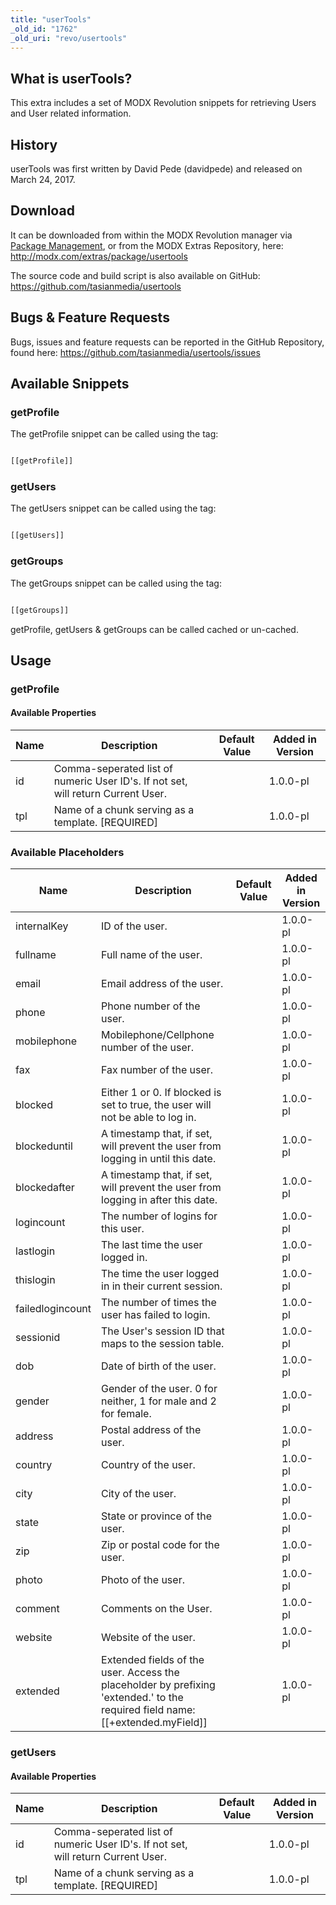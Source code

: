 ```yaml
---
title: "userTools"
_old_id: "1762"
_old_uri: "revo/usertools"
---
```


## <a name="userTools-WhatisuserTools"></a>What is userTools?

 This extra includes a set of MODX Revolution snippets for retrieving Users and User related information.

## <a name="userTools-History"></a>History

 userTools was first written by David Pede (davidpede) and released on March 24, 2017.

## <a name="userTools-Download"></a>Download

 It can be downloaded from within the MODX Revolution manager via [Package Management](display/revolution20/Installing+a+Package), or from the MODX Extras Repository, here: <http://modx.com/extras/package/usertools>

 The source code and build script is also available on GitHub: <https://github.com/tasianmedia/usertools>

## <a name="userTools-Bugs&FeatureRequests"></a>Bugs & Feature Requests

 Bugs, issues and feature requests can be reported in the GitHub Repository, found here: <https://github.com/tasianmedia/usertools/issues>

## <a name="userTools-AvailableSnippets"></a>Available Snippets

### <a name="userTools-AvailableSnippets-getProfile"></a>getProfile

 The getProfile snippet can be called using the tag:

 ``` php 

[[getProfile]]

```

### <a name="userTools-AvailableSnippets-getUsers"></a>getUsers

 The getUsers snippet can be called using the tag:

 ``` php 

[[getUsers]]

```

### <a name="userTools-AvailableSnippets-getGroups"></a>getGroups

 The getGroups snippet can be called using the tag:

 ``` php 

[[getGroups]]

```

 getProfile, getUsers & getGroups can be called cached or un-cached. 

## <a name="userTools-Usage"></a>Usage

### <a name="userTools-AvailableProperties"></a>getProfile

#### <a name="userTools-AvailableProperties-getProfile"></a>Available Properties

 | Name | Description | Default Value | Added in Version |
|------|-------------|---------------|------------------|
| id | Comma-seperated list of numeric User ID's. If not set, will return Current User. |  | 1.0.0-pl |
| tpl | Name of a chunk serving as a template. \[REQUIRED\] |  | 1.0.0-pl |

### <a name="userTools-AvailablePlaceholders-getProfile"></a>Available Placeholders

 | Name | Description | Default Value | Added in Version |
|------|-------------|---------------|------------------|
| internalKey | ID of the user. |  | 1.0.0-pl |
| fullname | Full name of the user. |  | 1.0.0-pl |
| email | Email address of the user. |  | 1.0.0-pl |
| phone | Phone number of the user. |  | 1.0.0-pl |
| mobilephone | Mobilephone/Cellphone number of the user. |  | 1.0.0-pl |
| fax | Fax number of the user. |  | 1.0.0-pl |
| blocked | Either 1 or 0. If blocked is set to true, the user will not be able to log in. |  | 1.0.0-pl |
| blockeduntil | A timestamp that, if set, will prevent the user from logging in until this date. |  | 1.0.0-pl |
| blockedafter | A timestamp that, if set, will prevent the user from logging in after this date. |  | 1.0.0-pl |
| logincount | The number of logins for this user. |  | 1.0.0-pl |
| lastlogin | The last time the user logged in. |  | 1.0.0-pl |
| thislogin | The time the user logged in in their current session. |  | 1.0.0-pl |
| failedlogincount | The number of times the user has failed to login. |  | 1.0.0-pl |
| sessionid | The User's session ID that maps to the session table. |  | 1.0.0-pl |
| dob | Date of birth of the user. |  | 1.0.0-pl |
| gender | Gender of the user. 0 for neither, 1 for male and 2 for female. |  | 1.0.0-pl |
| address | Postal address of the user. |  | 1.0.0-pl |
| country | Country of the user. |  | 1.0.0-pl |
| city | City of the user. |  | 1.0.0-pl |
| state | State or province of the user. |  | 1.0.0-pl |
| zip | Zip or postal code for the user. |  | 1.0.0-pl |
| photo | Photo of the user. |  | 1.0.0-pl |
| comment | Comments on the User. |  | 1.0.0-pl |
| website | Website of the user. |  | 1.0.0-pl |
| extended | Extended fields of the user. Access the placeholder by prefixing 'extended.' to the required field name: \[\[+extended.myField\]\] |  | 1.0.0-pl |

### <a name="userTools-getUsers"></a>getUsers

#### <a name="userTools-AvailableProperties-getUsers"></a>Available Properties

 | Name | Description | Default Value | Added in Version |
|------|-------------|---------------|------------------|
| id | Comma-seperated list of numeric User ID's. If not set, will return Current User. |  | 1.0.0-pl |
| tpl | Name of a chunk serving as a template. \[REQUIRED\] |  | 1.0.0-pl |